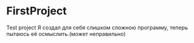 # FirstProject
Test project
Я создал для себя слишком сложною программу, теперь пытаюсь её осмыслить.(может неправильно)
